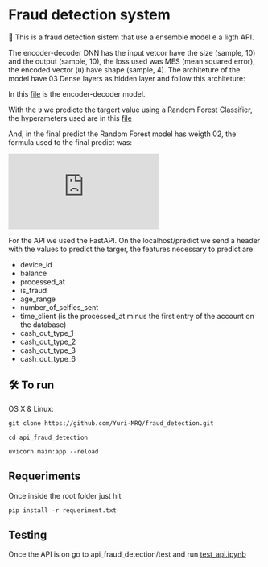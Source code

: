 # Fraud detection system

📜  This is a fraud detection sistem that use a ensemble model e a ligth API.

The encoder-decoder DNN has the input vetcor have the size (sample, 10) and the output (sample, 10), the loss used was
MES (mean squared error), the encoded vector (ʋ) have shape (sample, 4).
The architeture of the model have 03 Dense layers as hidden layer and follow this architeture:

In this [file](data_science_challenge_dataset/random_florest_model.ipynb)
is the encoder-decoder model.

With the ʋ we predicte the targert value using a Random Forest Classifier, the hyperameters used
are in this [file](ata_science_challenge_dataset/random_florest_model.ipynb)

And, in the final predict the Random Forest model has weigth 02, the formula used to the final predict was:

![equation](http://www.sciweavers.org/tex2img.php?eq=%20%5Cfrac%7Brf%2A2%2Bencoder%7D%7B2%7D%20&bc=White&fc=Black&im=jpg&fs=12&ff=arev&edit=0)

For the API we used the FastAPI. On the localhost/predict we send a header with the values to predict
the targer, the features necessary to predict are:

- device_id
- balance	
- processed_at	
- is_fraud	
- age_range	
- number_of_selfies_sent	
- time_client (is the processed_at minus the first entry of the account on the database)	
- cash_out_type_1	
- cash_out_type_2	
- cash_out_type_3	
- cash_out_type_6

## 🛠 To run

OS X & Linux:

```
git clone https://github.com/Yuri-MRQ/fraud_detection.git

cd api_fraud_detection

uvicorn main:app --reload

```


## Requeriments

Once inside the root folder just hit

```
pip install -r requeriment.txt

```

## Testing

Once the API is on go to api_fraud_detection/test and run [test_api.ipynb](api_fraud_detection/test/test_api.ipynb)



